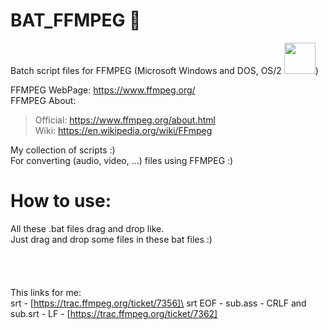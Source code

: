 # BAT_FFMPEG :movie_camera:
Batch script files for FFMPEG (Microsoft Windows and DOS, OS/2 <img src=https://emojipedia-us.s3.amazonaws.com/thumbs/120/emojione/151/unicorn-face_1f984.png width="50px">)

FFMPEG WebPage: https://www.ffmpeg.org/  
FFMPEG About:  
> Official: https://www.ffmpeg.org/about.html  
> Wiki: https://en.wikipedia.org/wiki/FFmpeg

My collection of scripts :)\
For converting (audio, video, ...) files using FFMPEG :)

# How to use:
All these .bat files drag and drop like.\
Just drag and drop some files in these bat files :)
\
\
\
\
\
This links for me:\
srt - [https://trac.ffmpeg.org/ticket/7356]\
srt EOF -  sub.ass - CRLF and sub.srt - LF - [https://trac.ffmpeg.org/ticket/7362]
